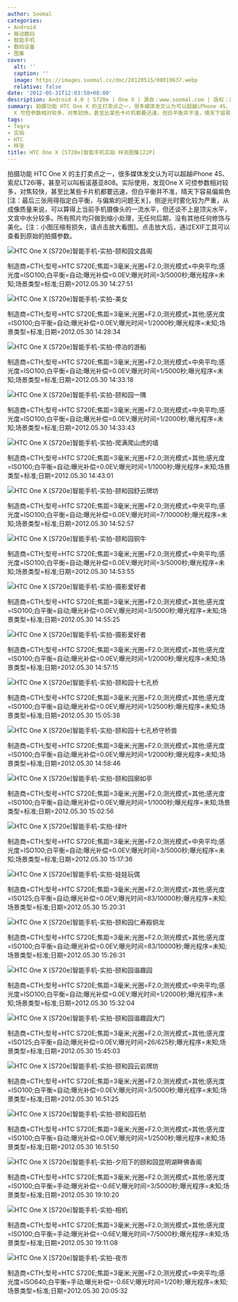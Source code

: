 ```yaml
---
author: Soomal
categories:
- Android
- 移动数码
- 智能手机
- 数码设备
- 图集
cover:
  alt: ''
  caption: ''
  image: https://images.soomal.cc/doc/20120515/00019637.webp
  relative: false
date: '2012-05-31T12:03:58+08:00'
description: Android 4.0 | S720e | One X | 源自：www.soomal.com | 版权：原创 |  平均/总评分：08.29/116
summary: 拍摄功能 HTC One X 的主打卖点之一，很多媒体发文认为可以超越iPhone 4S、索尼LT26i等，甚至可以叫板诺基亚808。实际使用，发现One
  X 可控参数相对较多，对焦较快，甚至比某些卡片机都要迅速，但白平衡并不准，晴天下容易偏紫色，侧逆光时雾化较为严重，从成像质量来说，可以算得上当前手机摄像头的一流水平……
tags:
- Tegra
- 实拍
- HTC
- 样张
title: HTC One X [S720e]智能手机实拍 样张图集[22P]
---
```


拍摄功能 HTC One X 的主打卖点之一，很多媒体发文认为可以超越iPhone 4S、索尼LT26i等，甚至可以叫板诺基亚808。实际使用，发现One X 可控参数相对较多，对焦较快，甚至比某些卡片机都要迅速，但白平衡并不准，晴天下容易偏紫色[注：最后三张用得指定白平衡，与偏紫的问题无关]，侧逆光时雾化较为严重，从成像质量来说，可以算得上当前手机摄像头的一流水平，但还谈不上是顶尖水平，文宣中水分较多。所有照片均只做到缩小处理，无任何后期，没有其他任何修饰与美化。[注：小图压缩有损失，请点击放大看图]。点击放大后，通过EXIF工具可以查看到原始的拍摄参数。 

![HTC One X [S720e]智能手机-实拍-颐和园文昌阁](https://images.soomal.cc/doc/20120531/00019970.webp)

制造商=CTH;型号=HTC S720E;焦距=3毫米;光圈=F2.0;测光模式=中央平均;感光度=ISO100;白平衡=自动;曝光补偿=0.0EV;曝光时间=3/5000秒;曝光程序=未知;场景类型=标准;日期=2012.05.30 14:27:51


![HTC One X [S720e]智能手机-实拍-美女](https://images.soomal.cc/doc/20120531/00019971.webp)

制造商=CTH;型号=HTC S720E;焦距=3毫米;光圈=F2.0;测光模式=其他;感光度=ISO100;白平衡=自动;曝光补偿=0.0EV;曝光时间=1/2000秒;曝光程序=未知;场景类型=标准;日期=2012.05.30 14:28:34


![HTC One X [S720e]智能手机-实拍-停泊的游船](https://images.soomal.cc/doc/20120531/00019972.webp)

制造商=CTH;型号=HTC S720E;焦距=3毫米;光圈=F2.0;测光模式=中央平均;感光度=ISO100;白平衡=自动;曝光补偿=0.0EV;曝光时间=1/5000秒;曝光程序=未知;场景类型=标准;日期=2012.05.30 14:33:18


![HTC One X [S720e]智能手机-实拍-颐和园一隅](https://images.soomal.cc/doc/20120531/00019973.webp)

制造商=CTH;型号=HTC S720E;焦距=3毫米;光圈=F2.0;测光模式=中央平均;感光度=ISO100;白平衡=自动;曝光补偿=0.0EV;曝光时间=1/2000秒;曝光程序=未知;场景类型=标准;日期=2012.05.30 14:33:43


![HTC One X [S720e]智能手机-实拍-爬满爬山虎的墙](https://images.soomal.cc/doc/20120531/00019974.webp)

制造商=CTH;型号=HTC S720E;焦距=3毫米;光圈=F2.0;测光模式=其他;感光度=ISO100;白平衡=自动;曝光补偿=0.0EV;曝光时间=1/1000秒;曝光程序=未知;场景类型=标准;日期=2012.05.30 14:43:01


![HTC One X [S720e]智能手机-实拍-颐和园舒云牌坊](https://images.soomal.cc/doc/20120531/00019975.webp)

制造商=CTH;型号=HTC S720E;焦距=3毫米;光圈=F2.0;测光模式=中央平均;感光度=ISO100;白平衡=自动;曝光补偿=0.0EV;曝光时间=7/10000秒;曝光程序=未知;场景类型=标准;日期=2012.05.30 14:52:57


![HTC One X [S720e]智能手机-实拍-颐和园铜牛](https://images.soomal.cc/doc/20120531/00019976.webp)

制造商=CTH;型号=HTC S720E;焦距=3毫米;光圈=F2.0;测光模式=中央平均;感光度=ISO100;白平衡=自动;曝光补偿=0.0EV;曝光时间=3/5000秒;曝光程序=未知;场景类型=标准;日期=2012.05.30 14:53:55


![HTC One X [S720e]智能手机-实拍-摄影爱好者](https://images.soomal.cc/doc/20120531/00019977.webp)

制造商=CTH;型号=HTC S720E;焦距=3毫米;光圈=F2.0;测光模式=其他;感光度=ISO100;白平衡=自动;曝光补偿=0.0EV;曝光时间=3/5000秒;曝光程序=未知;场景类型=标准;日期=2012.05.30 14:55:25


![HTC One X [S720e]智能手机-实拍-摄影爱好者](https://images.soomal.cc/doc/20120531/00019978.webp)

制造商=CTH;型号=HTC S720E;焦距=3毫米;光圈=F2.0;测光模式=其他;感光度=ISO100;白平衡=自动;曝光补偿=0.0EV;曝光时间=1/2000秒;曝光程序=未知;场景类型=标准;日期=2012.05.30 14:57:15


![HTC One X [S720e]智能手机-实拍-颐和园十七孔桥](https://images.soomal.cc/doc/20120531/00019979.webp)

制造商=CTH;型号=HTC S720E;焦距=3毫米;光圈=F2.0;测光模式=其他;感光度=ISO100;白平衡=自动;曝光补偿=0.0EV;曝光时间=1/2500秒;曝光程序=未知;场景类型=标准;日期=2012.05.30 15:05:38


![HTC One X [S720e]智能手机-实拍-颐和园十七孔桥守桥兽](https://images.soomal.cc/doc/20120531/00019980.webp)

制造商=CTH;型号=HTC S720E;焦距=3毫米;光圈=F2.0;测光模式=其他;感光度=ISO100;白平衡=自动;曝光补偿=0.0EV;曝光时间=1/2000秒;曝光程序=未知;场景类型=标准;日期=2012.05.30 14:58:46


![HTC One X [S720e]智能手机-实拍-颐和园廓如亭](https://images.soomal.cc/doc/20120531/00019981.webp)

制造商=CTH;型号=HTC S720E;焦距=3毫米;光圈=F2.0;测光模式=其他;感光度=ISO100;白平衡=自动;曝光补偿=0.0EV;曝光时间=1/1000秒;曝光程序=未知;场景类型=标准;日期=2012.05.30 15:02:56


![HTC One X [S720e]智能手机-实拍-绿叶](https://images.soomal.cc/doc/20120531/00019982.webp)

制造商=CTH;型号=HTC S720E;焦距=3毫米;光圈=F2.0;测光模式=中央平均;感光度=ISO100;白平衡=自动;曝光补偿=0.0EV;曝光时间=3/5000秒;曝光程序=未知;场景类型=标准;日期=2012.05.30 15:17:36


![HTC One X [S720e]智能手机-实拍-娃娃玩偶](https://images.soomal.cc/doc/20120531/00019983.webp)

制造商=CTH;型号=HTC S720E;焦距=3毫米;光圈=F2.0;测光模式=其他;感光度=ISO125;白平衡=自动;曝光补偿=0.0EV;曝光时间=83/10000秒;曝光程序=未知;场景类型=标准;日期=2012.05.30 15:20:31


![HTC One X [S720e]智能手机-实拍-颐和园仁寿殿铜龙](https://images.soomal.cc/doc/20120531/00019984.webp)

制造商=CTH;型号=HTC S720E;焦距=3毫米;光圈=F2.0;测光模式=其他;感光度=ISO100;白平衡=自动;曝光补偿=0.0EV;曝光时间=83/10000秒;曝光程序=未知;场景类型=标准;日期=2012.05.30 15:26:31


![HTC One X [S720e]智能手机-实拍-颐和园谐趣园](https://images.soomal.cc/doc/20120531/00019985.webp)

制造商=CTH;型号=HTC S720E;焦距=3毫米;光圈=F2.0;测光模式=中央平均;感光度=ISO100;白平衡=自动;曝光补偿=0.0EV;曝光时间=1/2000秒;曝光程序=未知;场景类型=标准;日期=2012.05.30 15:32:04


![HTC One X [S720e]智能手机-实拍-颐和园谐趣园大门](https://images.soomal.cc/doc/20120531/00019986.webp)

制造商=CTH;型号=HTC S720E;焦距=3毫米;光圈=F2.0;测光模式=其他;感光度=ISO125;白平衡=自动;曝光补偿=0.0EV;曝光时间=26/625秒;曝光程序=未知;场景类型=标准;日期=2012.05.30 15:45:03


![HTC One X [S720e]智能手机-实拍-颐和园云岩牌坊](https://images.soomal.cc/doc/20120531/00019987.webp)

制造商=CTH;型号=HTC S720E;焦距=3毫米;光圈=F2.0;测光模式=其他;感光度=ISO100;白平衡=自动;曝光补偿=0.0EV;曝光时间=3/5000秒;曝光程序=未知;场景类型=标准;日期=2012.05.30 16:51:25


![HTC One X [S720e]智能手机-实拍-颐和园石舫](https://images.soomal.cc/doc/20120531/00019988.webp)

制造商=CTH;型号=HTC S720E;焦距=3毫米;光圈=F2.0;测光模式=其他;感光度=ISO100;白平衡=自动;曝光补偿=0.0EV;曝光时间=1/2500秒;曝光程序=未知;场景类型=标准;日期=2012.05.30 16:51:50


![HTC One X [S720e]智能手机-实拍-夕阳下的颐和园昆明湖畔佛香阁](https://images.soomal.cc/doc/20120531/00019989.webp)

制造商=CTH;型号=HTC S720E;焦距=3毫米;光圈=F2.0;测光模式=其他;感光度=ISO100;白平衡=手动;曝光补偿=-0.6EV;曝光时间=3/5000秒;曝光程序=未知;场景类型=标准;日期=2012.05.30 19:10:20


![HTC One X [S720e]智能手机-实拍-相机](https://images.soomal.cc/doc/20120531/00019990.webp)

制造商=CTH;型号=HTC S720E;焦距=3毫米;光圈=F2.0;测光模式=其他;感光度=ISO100;白平衡=手动;曝光补偿=-0.6EV;曝光时间=7/5000秒;曝光程序=未知;场景类型=标准;日期=2012.05.30 19:11:08


![HTC One X [S720e]智能手机-实拍-夜市](https://images.soomal.cc/doc/20120531/00019991.webp)

制造商=CTH;型号=HTC S720E;焦距=3毫米;光圈=F2.0;测光模式=中央平均;感光度=ISO640;白平衡=手动;曝光补偿=-0.6EV;曝光时间=1/20秒;曝光程序=未知;场景类型=标准;日期=2012.05.30 20:05:32
